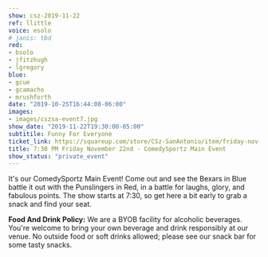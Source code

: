 ```yaml
---
show: csz-2019-11-22
ref: llittle
voice: esolo
# janis: tbd
red:
- bsolo
- jfitzhugh
- lgregory
blue:
- gcue
- gcamacho
- mrushforth
date: "2019-10-25T16:44:08-06:00"
images:
- images/cszsa-event7.jpg
show_date: "2019-11-22T19:30:00-05:00"
subtitile: Funny For Everyone
ticket_link: https://squareup.com/store/CSz-SanAntonio/item/friday-nov-nd-pm-comedysportz-main-event
title: 7:30 PM Friday November 22nd - ComedySportz Main Event
show_status: "private_event"
---
```


It's our ComedySportz Main Event! Come out and see the Bexars in Blue battle it out with the Punslingers in Red, in a battle for laughs, glory, and fabulous points. The show starts at 7:30, so get here a bit early to grab a snack and find your seat.

**Food And Drink Policy:** We are a BYOB facility for alcoholic beverages. You're welcome to bring your own beverage and drink responsibly at our venue. No outside food or soft drinks allowed; please see our snack bar for some tasty snacks.
